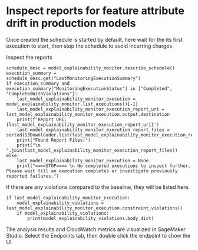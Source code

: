 # Inspect reports for feature attribute drift in production models<a name="clarify-feature-attribute-drift-report"></a>

Once created the schedule is started by default, here wait for the its first execution to start, then stop the schedule to avoid incurring charges

Inspect the reports

```
schedule_desc = model_explainability_monitor.describe_schedule()
execution_summary = schedule_desc.get("LastMonitoringExecutionSummary")
if execution_summary and execution_summary["MonitoringExecutionStatus"] in ["Completed", "CompletedWithViolations"]:
    last_model_explainability_monitor_execution = model_explainability_monitor.list_executions()[-1]
    last_model_explainability_monitor_execution_report_uri = last_model_explainability_monitor_execution.output.destination
    print(f'Report URI: {last_model_explainability_monitor_execution_report_uri}')
    last_model_explainability_monitor_execution_report_files = sorted(S3Downloader.list(last_model_explainability_monitor_execution_report_uri))
    print("Found Report Files:")
    print("\n ".join(last_model_explainability_monitor_execution_report_files))
else:
    last_model_explainability_monitor_execution = None
    print("====STOP==== \n No completed executions to inspect further. Please wait till an execution completes or investigate previously reported failures.")
```

 If there are any violations compared to the baseline, they will be listed here\.

```
if last_model_explainability_monitor_execution:
    model_explainability_violations = last_model_explainability_monitor_execution.constraint_violations()
    if model_explainability_violations:
        print(model_explainability_violations.body_dict)
```

 The analysis results and CloudWatch metrics are visualized in SageMaker Studio\. Select the Endpoints tab, then double click the endpoint to show the UI\.